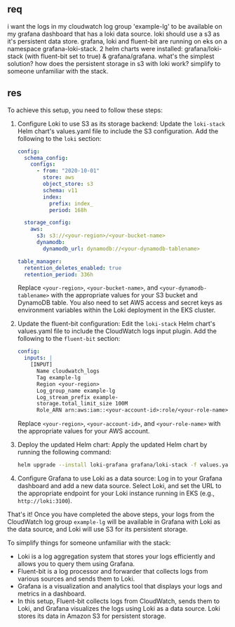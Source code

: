 ## req

i want the logs in my cloudwatch log group 'example-lg' to be available on my grafana dashboard that has a loki data source. loki should use a s3 as it's persistent data store.
grafana, loki and fluent-bit are running on eks on a namespace grafana-loki-stack.
2 helm charts were installed: grafana/loki-stack (with fluent-bit set to true) & grafana/grafana.
what's the simplest solution? how does the persistent storage in s3 with loki work? simplify to someone unfamiliar with the stack.

## res

To achieve this setup, you need to follow these steps:

1. Configure Loki to use S3 as its storage backend: Update the `loki-stack` Helm chart's values.yaml file to include the S3 configuration. Add the following to the `loki` section:

   ```yaml
   config:
     schema_config:
       configs:
         - from: "2020-10-01"
           store: aws
           object_store: s3
           schema: v11
           index:
             prefix: index_
             period: 168h

     storage_config:
       aws:
         s3: s3://<your-region>/<your-bucket-name>
         dynamodb:
           dynamodb_url: dynamodb://<your-dynamodb-tablename>

   table_manager:
     retention_deletes_enabled: true
     retention_period: 336h
   ```

   Replace `<your-region>`, `<your-bucket-name>`, and `<your-dynamodb-tablename>` with the appropriate values for your S3 bucket and DynamoDB table. You also need to set AWS access and secret keys as environment variables within the Loki deployment in the EKS cluster.

2. Update the fluent-bit configuration: Edit the `loki-stack` Helm chart's values.yaml file to include the CloudWatch logs input plugin. Add the following to the `fluent-bit` section:

   ```yaml
   config:
     inputs: |
       [INPUT]
         Name cloudwatch_logs
         Tag example-lg
         Region <your-region>
         Log_group_name example-lg
         Log_stream_prefix example-
         storage.total_limit_size 100M
         Role_ARN arn:aws:iam::<your-account-id>:role/<your-role-name>
   ```

   Replace `<your-region>`, `<your-account-id>`, and `<your-role-name>` with the appropriate values for your AWS account.

3. Deploy the updated Helm chart: Apply the updated Helm chart by running the following command:

   ```bash
   helm upgrade --install loki-grafana grafana/loki-stack -f values.yaml --namespace grafana-loki-stack
   ```

4. Configure Grafana to use Loki as a data source: Log in to your Grafana dashboard and add a new data source. Select Loki, and set the URL to the appropriate endpoint for your Loki instance running in EKS (e.g., `http://loki:3100`).

That's it! Once you have completed the above steps, your logs from the CloudWatch log group `example-lg` will be available in Grafana with Loki as the data source, and Loki will use S3 for its persistent storage.

To simplify things for someone unfamiliar with the stack:

- Loki is a log aggregation system that stores your logs efficiently and allows you to query them using Grafana.
- Fluent-bit is a log processor and forwarder that collects logs from various sources and sends them to Loki.
- Grafana is a visualization and analytics tool that displays your logs and metrics in a dashboard.
- In this setup, Fluent-bit collects logs from CloudWatch, sends them to Loki, and Grafana visualizes the logs using Loki as a data source. Loki stores its data in Amazon S3 for persistent storage.
